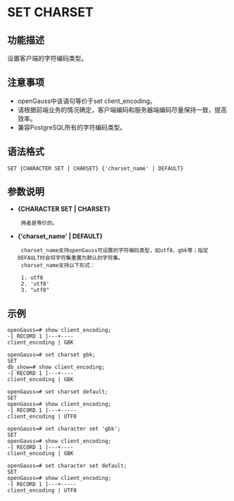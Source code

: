 # SET CHARSET 

## 功能描述<a name="zh-cn_topic_0283137542_zh-cn_topic_0237122167_zh-cn_topic_0059778902_s86b6c9741c7741d3976c5e358e8d5486"></a>

设置客户端的字符编码类型。

## 注意事项<a name="zh-cn_topic_0283137542_zh-cn_topic_0237122167_zh-cn_topic_0059778902_sdd2da7fe44624eb99ee77013ff96c6bd"></a>

-   openGauss中该语句等价于set client_encoding。
-   请根据前端业务的情况确定，客户端编码和服务器端编码尽量保持一致，提高效率。
-   兼容PostgreSQL所有的字符编码类型。

## 语法格式<a name="zh-cn_topic_0283137542_zh-cn_topic_0237122167_zh-cn_topic_0059778902_se242be9719f44731b261539dbd42d7b9"></a>

```
SET {CHARACTER SET | CHARSET} {'charset_name' | DEFAULT}

```

## 参数说明<a name="zh-cn_topic_0283137542_zh-cn_topic_0237122167_zh-cn_topic_0059778902_s06dfa4f09bfd4e0d9826a80e6a91b0a6"></a>

- **{CHARACTER SET | CHARSET}**

       两者是等价的。

- **{'charset_name' | DEFAULT}**

       charset_name支持openGauss可设置的字符编码类型，如utf8、gbk等；指定DEFAULT时会将字符集重置为默认的字符集。
       charset_name支持以下形式：
       
       1. utf8
       2. 'utf8'
       3. "utf8"

## 示例<a name="zh-cn_topic_0283137542_zh-cn_topic_0237122167_zh-cn_topic_0059778902_sfff14489321642278317cf06cd89810d"></a>

```
openGauss=# show client_encoding;
-[ RECORD 1 ]---+----
client_encoding | GBK

openGauss=# set charset gbk;
SET
db_show=# show client_encoding;
-[ RECORD 1 ]---+----
client_encoding | GBK

openGauss=# set charset default;
SET
openGauss=# show client_encoding;
-[ RECORD 1 ]---+-----
client_encoding | UTF8

openGauss=# set character set 'gbk';
SET
openGauss=# show client_encoding;
-[ RECORD 1 ]---+----
client_encoding | GBK

openGauss=# set character set default;
SET
openGauss=# show client_encoding;
-[ RECORD 1 ]---+-----
client_encoding | UTF8
```
